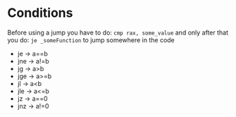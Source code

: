 
# Conditions

Before using a jump you have to do:
`cmp rax, some_value`
and only after that you do:
`je _someFunction`
to jump somewhere in the code

*  je -> a==b
* jne -> a!=b
*  jg -> a\>b
* jge -> a>=b
*  jl -> a\<b
* jle -> a<=b
*  jz -> a==0
* jnz -> a!=0

